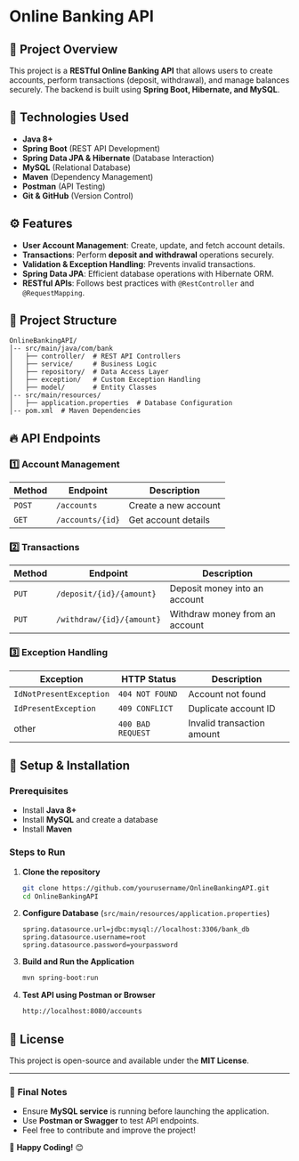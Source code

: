 # Online Banking API

## 📌 Project Overview

This project is a **RESTful Online Banking API** that allows users to create accounts, perform transactions (deposit, withdrawal), and manage balances securely. The backend is built using **Spring Boot, Hibernate, and MySQL**.

## 🚀 Technologies Used

- **Java 8+**
- **Spring Boot** (REST API Development)
- **Spring Data JPA & Hibernate** (Database Interaction)
- **MySQL** (Relational Database)
- **Maven** (Dependency Management)
- **Postman** (API Testing)
- **Git & GitHub** (Version Control)

## ⚙️ Features

- **User Account Management**: Create, update, and fetch account details.
- **Transactions**: Perform **deposit and withdrawal** operations securely.
- **Validation & Exception Handling**: Prevents invalid transactions.
- **Spring Data JPA**: Efficient database operations with Hibernate ORM.
- **RESTful APIs**: Follows best practices with `@RestController` and `@RequestMapping`.

## 📂 Project Structure

```
OnlineBankingAPI/
│-- src/main/java/com/bank
│   ├── controller/  # REST API Controllers
│   ├── service/     # Business Logic
│   ├── repository/  # Data Access Layer
│   ├── exception/   # Custom Exception Handling
│   ├── model/       # Entity Classes
│-- src/main/resources/
│   ├── application.properties  # Database Configuration
│-- pom.xml  # Maven Dependencies
```

## 🔥 API Endpoints

### **1️⃣ Account Management**

| Method | Endpoint         | Description          |
| ------ | ---------------- | -------------------- |
| `POST` | `/accounts`      | Create a new account |
| `GET`  | `/accounts/{id}` | Get account details  |

### **2️⃣ Transactions**

| Method | Endpoint                  | Description                    |
| ------ | ------------------------- | ------------------------------ |
| `PUT`  | `/deposit/{id}/{amount}`  | Deposit money into an account  |
| `PUT`  | `/withdraw/{id}/{amount}` | Withdraw money from an account |

### **3️⃣ Exception Handling**

| Exception               | HTTP Status       | Description                |
| ----------------------- | ----------------- | -------------------------- |
| `IdNotPresentException` | `404 NOT FOUND`   | Account not found          |
| `IdPresentException`    | `409 CONFLICT`    | Duplicate account ID       |
| other                   | `400 BAD REQUEST` | Invalid transaction amount |

## 🔧 Setup & Installation

### **Prerequisites**

- Install **Java 8+**
- Install **MySQL** and create a database
- Install **Maven**

### **Steps to Run**

1. **Clone the repository**
   ```sh
   git clone https://github.com/yourusername/OnlineBankingAPI.git
   cd OnlineBankingAPI
   ```
2. **Configure Database** (`src/main/resources/application.properties`)
   ```properties
   spring.datasource.url=jdbc:mysql://localhost:3306/bank_db
   spring.datasource.username=root
   spring.datasource.password=yourpassword
   ```
3. **Build and Run the Application**
   ```sh
   mvn spring-boot:run
   ```
4. **Test API using Postman or Browser**
   ```sh
   http://localhost:8080/accounts
   ```

## 📜 License

This project is open-source and available under the **MIT License**.

---

### 🎯 **Final Notes**

- Ensure **MySQL service** is running before launching the application.
- Use **Postman or Swagger** to test API endpoints.
- Feel free to contribute and improve the project!

🚀 **Happy Coding!** 😊

